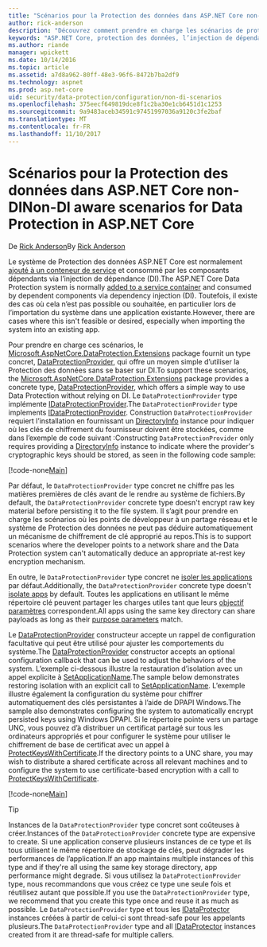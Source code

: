 ```yaml
---
title: "Scénarios pour la Protection des données dans ASP.NET Core non-DI"
author: rick-anderson
description: "Découvrez comment prendre en charge les scénarios de protection de données où vous ne peut pas ou ne souhaitez pas utiliser un service fourni par injection de dépendances."
keywords: "ASP.NET Core, protection des données, l’injection de dépendance, DataProtectionProvider"
ms.author: riande
manager: wpickett
ms.date: 10/14/2016
ms.topic: article
ms.assetid: a7d8a962-80ff-48e3-96f6-8472b7ba2df9
ms.technology: aspnet
ms.prod: asp.net-core
uid: security/data-protection/configuration/non-di-scenarios
ms.openlocfilehash: 375eecf649819dce8f1c2ba30e1cb6451d1c1253
ms.sourcegitcommit: 9a9483aceb34591c97451997036a9120c3fe2baf
ms.translationtype: MT
ms.contentlocale: fr-FR
ms.lasthandoff: 11/10/2017
---
```

# <a name="non-di-aware-scenarios-for-data-protection-in-aspnet-core"></a><span data-ttu-id="4b087-104">Scénarios pour la Protection des données dans ASP.NET Core non-DI</span><span class="sxs-lookup"><span data-stu-id="4b087-104">Non-DI aware scenarios for Data Protection in ASP.NET Core</span></span>

<span data-ttu-id="4b087-105">De [Rick Anderson](https://twitter.com/RickAndMSFT)</span><span class="sxs-lookup"><span data-stu-id="4b087-105">By [Rick Anderson](https://twitter.com/RickAndMSFT)</span></span>

<span data-ttu-id="4b087-106">Le système de Protection des données ASP.NET Core est normalement [ajouté à un conteneur de service](xref:security/data-protection/consumer-apis/overview) et consommé par les composants dépendants via l’injection de dépendance (DI).</span><span class="sxs-lookup"><span data-stu-id="4b087-106">The ASP.NET Core Data Protection system is normally [added to a service container](xref:security/data-protection/consumer-apis/overview) and consumed by dependent components via dependency injection (DI).</span></span> <span data-ttu-id="4b087-107">Toutefois, il existe des cas où cela n’est pas possible ou souhaitée, en particulier lors de l’importation du système dans une application existante.</span><span class="sxs-lookup"><span data-stu-id="4b087-107">However, there are cases where this isn't feasible or desired, especially when importing the system into an existing app.</span></span>

<span data-ttu-id="4b087-108">Pour prendre en charge ces scénarios, le [Microsoft.AspNetCore.DataProtection.Extensions](https://www.nuget.org/packages/Microsoft.AspNetCore.DataProtection.Extensions/) package fournit un type concret, [DataProtectionProvider](/dotnet/api/Microsoft.AspNetCore.DataProtection.DataProtectionProvider), qui offre un moyen simple d’utiliser la Protection des données sans se baser sur DI.</span><span class="sxs-lookup"><span data-stu-id="4b087-108">To support these scenarios, the [Microsoft.AspNetCore.DataProtection.Extensions](https://www.nuget.org/packages/Microsoft.AspNetCore.DataProtection.Extensions/) package provides a concrete type, [DataProtectionProvider](/dotnet/api/Microsoft.AspNetCore.DataProtection.DataProtectionProvider), which offers a simple way to use Data Protection without relying on DI.</span></span> <span data-ttu-id="4b087-109">Le `DataProtectionProvider` type implémente [IDataProtectionProvider](/dotnet/api/microsoft.aspnetcore.dataprotection.idataprotectionprovider).</span><span class="sxs-lookup"><span data-stu-id="4b087-109">The `DataProtectionProvider` type implements [IDataProtectionProvider](/dotnet/api/microsoft.aspnetcore.dataprotection.idataprotectionprovider).</span></span> <span data-ttu-id="4b087-110">Construction `DataProtectionProvider` requiert l’installation en fournissant un [DirectoryInfo](/dotnet/api/system.io.directoryinfo) instance pour indiquer où les clés de chiffrement du fournisseur doivent être stockées, comme dans l’exemple de code suivant :</span><span class="sxs-lookup"><span data-stu-id="4b087-110">Constructing `DataProtectionProvider` only requires providing a [DirectoryInfo](/dotnet/api/system.io.directoryinfo) instance to indicate where the provider's cryptographic keys should be stored, as seen in the following code sample:</span></span>

[!code-none[Main](non-di-scenarios/_static/nodisample1.cs)]

<span data-ttu-id="4b087-111">Par défaut, le `DataProtectionProvider` type concret ne chiffre pas les matières premières de clés avant de le rendre au système de fichiers.</span><span class="sxs-lookup"><span data-stu-id="4b087-111">By default, the `DataProtectionProvider` concrete type doesn't encrypt raw key material before persisting it to the file system.</span></span> <span data-ttu-id="4b087-112">Il s’agit pour prendre en charge les scénarios où les points de développeur à un partage réseau et le système de Protection des données ne peut pas déduire automatiquement un mécanisme de chiffrement de clé approprié au repos.</span><span class="sxs-lookup"><span data-stu-id="4b087-112">This is to support scenarios where the developer points to a network share and the Data Protection system can't automatically deduce an appropriate at-rest key encryption mechanism.</span></span>

<span data-ttu-id="4b087-113">En outre, le `DataProtectionProvider` type concret ne [isoler les applications](xref:security/data-protection/configuration/overview#per-application-isolation) par défaut.</span><span class="sxs-lookup"><span data-stu-id="4b087-113">Additionally, the `DataProtectionProvider` concrete type doesn't [isolate apps](xref:security/data-protection/configuration/overview#per-application-isolation) by default.</span></span> <span data-ttu-id="4b087-114">Toutes les applications en utilisant le même répertoire clé peuvent partager les charges utiles tant que leurs [objectif paramètres](xref:security/data-protection/consumer-apis/purpose-strings) correspondent.</span><span class="sxs-lookup"><span data-stu-id="4b087-114">All apps using the same key directory can share payloads as long as their [purpose parameters](xref:security/data-protection/consumer-apis/purpose-strings) match.</span></span>

<span data-ttu-id="4b087-115">Le [DataProtectionProvider](/dotnet/api/microsoft.aspnetcore.dataprotection.dataprotectionprovider) constructeur accepte un rappel de configuration facultative qui peut être utilisé pour ajuster les comportements du système.</span><span class="sxs-lookup"><span data-stu-id="4b087-115">The [DataProtectionProvider](/dotnet/api/microsoft.aspnetcore.dataprotection.dataprotectionprovider) constructor accepts an optional configuration callback that can be used to adjust the behaviors of the system.</span></span> <span data-ttu-id="4b087-116">L’exemple ci-dessous illustre la restauration d’isolation avec un appel explicite à [SetApplicationName](/dotnet/api/microsoft.aspnetcore.dataprotection.dataprotectionbuilderextensions.setapplicationname).</span><span class="sxs-lookup"><span data-stu-id="4b087-116">The sample below demonstrates restoring isolation with an explicit call to [SetApplicationName](/dotnet/api/microsoft.aspnetcore.dataprotection.dataprotectionbuilderextensions.setapplicationname).</span></span> <span data-ttu-id="4b087-117">L’exemple illustre également la configuration du système pour chiffrer automatiquement des clés persistantes à l’aide de DPAPI Windows.</span><span class="sxs-lookup"><span data-stu-id="4b087-117">The sample also demonstrates configuring the system to automatically encrypt persisted keys using Windows DPAPI.</span></span> <span data-ttu-id="4b087-118">Si le répertoire pointe vers un partage UNC, vous pouvez d’à distribuer un certificat partagé sur tous les ordinateurs appropriés et pour configurer le système pour utiliser le chiffrement de base de certificat avec un appel à [ProtectKeysWithCertificate](/dotnet/api/microsoft.aspnetcore.dataprotection.dataprotectionbuilderextensions.protectkeyswithcertificate).</span><span class="sxs-lookup"><span data-stu-id="4b087-118">If the directory points to a UNC share, you may wish to distribute a shared certificate across all relevant machines and to configure the system to use certificate-based encryption with a call to [ProtectKeysWithCertificate](/dotnet/api/microsoft.aspnetcore.dataprotection.dataprotectionbuilderextensions.protectkeyswithcertificate).</span></span>

[!code-none[Main](non-di-scenarios/_static/nodisample2.cs)]

> [!TIP]
> <span data-ttu-id="4b087-119">Instances de la `DataProtectionProvider` type concret sont coûteuses à créer.</span><span class="sxs-lookup"><span data-stu-id="4b087-119">Instances of the `DataProtectionProvider` concrete type are expensive to create.</span></span> <span data-ttu-id="4b087-120">Si une application conserve plusieurs instances de ce type et ils tous utilisent le même répertoire de stockage de clés, peut dégrader les performances de l’application.</span><span class="sxs-lookup"><span data-stu-id="4b087-120">If an app maintains multiple instances of this type and if they're all using the same key storage directory, app performance might degrade.</span></span> <span data-ttu-id="4b087-121">Si vous utilisez la `DataProtectionProvider` type, nous recommandons que vous créez ce type une seule fois et réutilisez autant que possible.</span><span class="sxs-lookup"><span data-stu-id="4b087-121">If you use the `DataProtectionProvider` type, we recommend that you create this type once and reuse it as much as possible.</span></span> <span data-ttu-id="4b087-122">Le `DataProtectionProvider` type et tous les [IDataProtector](/dotnet/api/microsoft.aspnetcore.dataprotection.idataprotector) instances créées à partir de celui-ci sont thread-safe pour les appelants plusieurs.</span><span class="sxs-lookup"><span data-stu-id="4b087-122">The `DataProtectionProvider` type and all [IDataProtector](/dotnet/api/microsoft.aspnetcore.dataprotection.idataprotector) instances created from it are thread-safe for multiple callers.</span></span>
